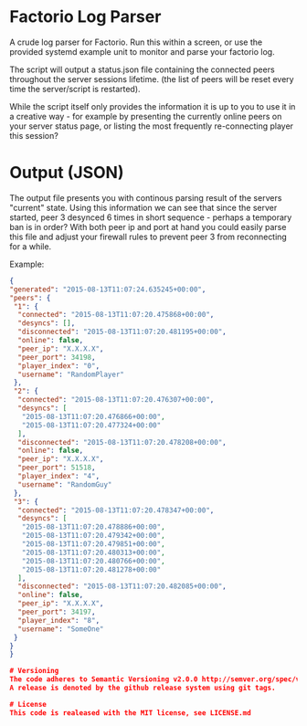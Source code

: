 # Factorio Log Parser
A crude log parser for Factorio.
Run this within a screen, or use the provided systemd example unit to monitor and parse your factorio log.

The script will output a status.json file containing the connected peers throughout the server sessions lifetime.
(the list of peers will be reset every time the server/script is restarted).

While the script itself only provides the information it is up to you to use it in a creative way - for example by presenting the currently online peers on your server status page, or listing the most frequently re-connecting player this session?

# Output (JSON)
The output file presents you with continous parsing result of the servers "current" state.
Using this information we can see that since the server started, peer 3 desynced 6 times in short sequence - perhaps a temporary ban is in order? With both peer ip and port at hand you could easily parse this file and adjust your firewall rules to prevent peer 3 from reconnecting for a while.

Example:
 ```JSON
{
 "generated": "2015-08-13T11:07:24.635245+00:00",
 "peers": {
  "1": {
   "connected": "2015-08-13T11:07:20.475868+00:00",
   "desyncs": [],
   "disconnected": "2015-08-13T11:07:20.481195+00:00",
   "online": false,
   "peer_ip": "X.X.X.X",
   "peer_port": 34198,
   "player_index": "0",
   "username": "RandomPlayer"
  },
  "2": {
   "connected": "2015-08-13T11:07:20.476307+00:00",
   "desyncs": [
    "2015-08-13T11:07:20.476866+00:00",
    "2015-08-13T11:07:20.477324+00:00"
   ],
   "disconnected": "2015-08-13T11:07:20.478208+00:00",
   "online": false,
   "peer_ip": "X.X.X.X",
   "peer_port": 51518,
   "player_index": "4",
   "username": "RandomGuy"
  },
  "3": {
   "connected": "2015-08-13T11:07:20.478347+00:00",
   "desyncs": [
    "2015-08-13T11:07:20.478886+00:00",
    "2015-08-13T11:07:20.479342+00:00",
    "2015-08-13T11:07:20.479851+00:00",
    "2015-08-13T11:07:20.480313+00:00",
    "2015-08-13T11:07:20.480766+00:00",
    "2015-08-13T11:07:20.481278+00:00"
   ],
   "disconnected": "2015-08-13T11:07:20.482085+00:00",
   "online": false,
   "peer_ip": "X.X.X.X",
   "peer_port": 34197,
   "player_index": "8",
   "username": "SomeOne"
  }
 }
}

# Versioning
The code adheres to Semantic Versioning v2.0.0 http://semver.org/spec/v2.0.0.html
A release is denoted by the github release system using git tags.

# License
This code is realeased with the MIT license, see LICENSE.md
